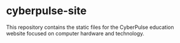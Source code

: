 # cyberpulse-site
This repository contains the static files for the CyberPulse education website focused on computer hardware and technology.
